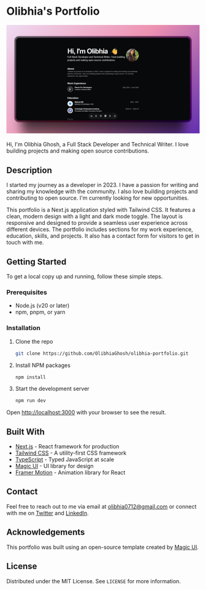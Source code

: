 # Olibhia's Portfolio
![Portfolio](./public/readme_image.png)
<br/> <br/>
Hi, I'm Olibhia Ghosh, a Full Stack Developer and Technical Writer. I love building projects and making open source contributions.

## Description

I started my journey as a developer in 2023. I have a passion for writing and sharing my knowledge with the community. I also love building projects and contributing to open source. I'm currently looking for new opportunities.

This portfolio is a Next.js application styled with Tailwind CSS. It features a clean, modern design with a light and dark mode toggle. The layout is responsive and designed to provide a seamless user experience across different devices. The portfolio includes sections for my work experience, education, skills, and projects. It also has a contact form for visitors to get in touch with me.

## Getting Started

To get a local copy up and running, follow these simple steps.

### Prerequisites

- Node.js (v20 or later)
- npm, pnpm, or yarn

### Installation

1.  Clone the repo
    ```sh
    git clone https://github.com/OlibhiaGhosh/olibhia-portfolio.git
    ```
2.  Install NPM packages
    ```sh
    npm install
    ```
3.  Start the development server
    ```sh
    npm run dev
    ```

Open [http://localhost:3000](http://localhost:3000) with your browser to see the result.

## Built With

*   [Next.js](https://nextjs.org/) - React framework for production
*   [Tailwind CSS](https://tailwindcss.com/) - A utility-first CSS framework
*   [TypeScript](https://www.typescriptlang.org/) - Typed JavaScript at scale
*   [Magic UI](https://magicui.design/) - UI library for design
*   [Framer Motion](https://www.framer.com/motion/) - Animation library for React

## Contact
Feel free to reach out to me via email at olibhia0712@gmail.com or connect with me on [Twitter](https://twitter.com/OlibhiaGhosh) and [LinkedIn](https://www.linkedin.com/in/olibhiaghosh/).

## Acknowledgements

This portfolio was built using an open-source template created by [Magic UI](https://magicui.design/).

## License

Distributed under the MIT License. See `LICENSE` for more information.
